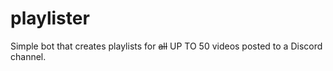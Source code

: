 # playlister
Simple bot that creates playlists for ~~all~~ UP TO 50 videos posted to a Discord channel.
